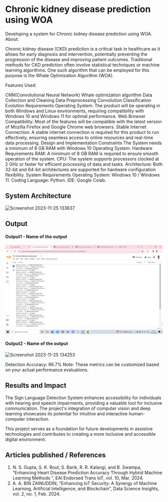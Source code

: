 # Chronic kidney disease prediction using WOA
Developing a system for Chronic kidney disease prediction using WOA.
About:

Chronic kidney disease (CKD) prediction is a critical task in healthcare as it allows for early diagnosis and intervention, potentially preventing the progression of the disease and improving patient outcomes. Traditional methods for CKD prediction often involve statistical techniques or machine learning algorithms. One such algorithm that can be employed for this purpose is the Whale Optimization Algorithm (WOA).

Features Used:

CNN(Convolutional Neural Network)
Whale optimization algorithm
Data Collection and Cleaning
Data Preprocessing
Convolution
Classification
Evolution
Requirements
Operating System: The product will be operating in both Windows and Linux environments, requiring compatibility with Windows 10 and Windows 11 for optimal performance.
Web Browser Compatibility: Most of the features will be compatible with the latest version of Mozilla Firefox and Google Chrome web browsers.
Stable Internet Connection: A stable internet connection is required for this product to run effectively, ensuring seamless access to online resources and real-time data processing.
Design and Implementation Constraints
The System needs a minimum of 8 GB RAM with Windows 10 Operating System.
Hardware Requirements
RAM: A minimum of 8 GB RAM is required to ensure smooth operation of the system.
CPU: The system supports processors clocked at 2 GHz or faster for efficient processing of data and tasks.
Architecture: Both 32-bit and 64-bit architectures are supported for hardware configuration flexibility.
System Requirements
Operating System: Windows 10 / Windows 11.
Coding Language: Python.
IDE: Google Colab.
## System Architecture
<!--Embed the system architecture diagram as shown below-->

![Screenshot 2023-11-25 133637](https://github.com/<<yourusername>>/Hand-Gesture-Recognition-System/assets/75235455/a60c11f3-0a11-47fb-ac89-755d5f45c995)


## Output

<!--Embed the Output picture at respective places as shown below as shown below-->
#### Output1 - Name of the output

![Screenshot 2023-11-25 134037](https://github.com/TNIDHIAN/Chronic-kidney-disease-prediction-using-WOA/blob/main/Screenshot%20(627).png)

#### Output2 - Name of the output
![Screenshot 2023-11-25 134253](https://github.com/<<yourusername>>/Hand-Gesture-Recognition-System/assets/75235455/5e05c981-05ca-4aaa-aea2-d918dcf25cb7)

Detection Accuracy: 96.7%
Note: These metrics can be customized based on your actual performance evaluations.


## Results and Impact
<!--Give the results and impact as shown below-->
The Sign Language Detection System enhances accessibility for individuals with hearing and speech impairments, providing a valuable tool for inclusive communication. The project's integration of computer vision and deep learning showcases its potential for intuitive and interactive human-computer interaction.

This project serves as a foundation for future developments in assistive technologies and contributes to creating a more inclusive and accessible digital environment.

## Articles published / References
1. N. S. Gupta, S. K. Rout, S. Barik, R. R. Kalangi, and B. Swampa, “Enhancing Heart Disease Prediction Accuracy Through Hybrid Machine Learning Methods ”, EAI Endorsed Trans IoT, vol. 10, Mar. 2024.
2. A. A. BIN ZAINUDDIN, “Enhancing IoT Security: A Synergy of Machine Learning, Artificial Intelligence, and Blockchain”, Data Science Insights, vol. 2, no. 1, Feb. 2024.
